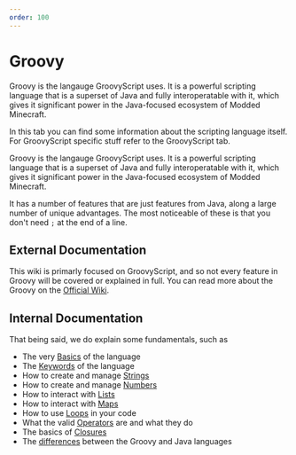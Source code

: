 ```yaml
---
order: 100
---
```


# Groovy

Groovy is the langauge GroovyScript uses.
It is a powerful scripting language that is a superset of Java and fully interoperatable with it,
which gives it significant power in the Java-focused ecosystem of Modded Minecraft.

In this tab you can find some information about the scripting language itself.
For GroovyScript specific stuff refer to the GroovyScript tab.

Groovy is the langauge GroovyScript uses. It is a powerful scripting language that is a superset of Java and fully interoperatable with it,
which gives it significant power in the Java-focused ecosystem of Modded Minecraft.

It has a number of features that are just features from Java, along a large number of unique advantages.
The most noticeable of these is that you don't need `;` at the end of a line.


## External Documentation

This wiki is primarly focused on GroovyScript, and so not every feature in Groovy will be covered or explained in full.
You can read more about the Groovy on the [Official Wiki](https://groovy-lang.org/documentation.html).


## Internal Documentation

That being said, we do explain some fundamentals, such as

* The very [Basics](./basics.md) of the language
* The [Keywords](./keywords.md) of the language
* How to create and manage [Strings](./strings.md)
* How to create and manage [Numbers](./numbers.md)
* How to interact with [Lists](./lists.md)
* How to interact with [Maps](./maps.md)
* How to use [Loops](./loops.md) in your code
* What the valid [Operators](./operators.md) are and what they do
* The basics of [Closures](./closure.md)
* The [differences](./differences_from_java.md) between the Groovy and Java languages
